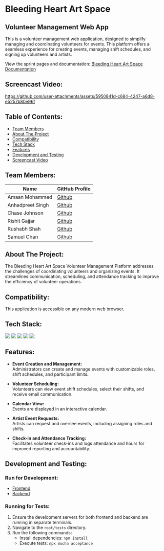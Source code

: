 # Bleeding Heart Art Space  
## Volunteer Management Web App  

This is a volunteer management web application, designed to simplify managing and coordinating volunteers for events. This platform offers a seamless experience for creating events, managing shift schedules, and signing up volunteers and artists.

View the sprint pages and documentation: [Bleeding Heart Art Space Documentation](https://ualberta-cmput401.github.io/f24project-Bleeding-Heart-Art-Space/)

## Screencast Video:

https://github.com/user-attachments/assets/5950841d-c684-4247-a6d8-e5257b80e96f


## Table of Contents:  
- [Team Members](#team-members)  
- [About The Project](#about-the-project)  
- [Compatibility](#compatibility)  
- [Tech Stack](#tech-stack)  
- [Features](#features)  
- [Development and Testing](#development-and-testing)
- [Screencast Video](#screencast-video)

## Team Members:  

| Name | GitHub Profile |
| ------------- | ------------- |
| Amaan Mohammed | [Github](https://github.com/amn-xyz) |
| Anhadpreet Singh | [Github](https://github.com/Anhad928) |
| Chase Johnson | [Github](https://github.com/chasejohnson626) |
| Rishit Gajjar | [Github](https://github.com/RJ-Gajjar) |
| Rushabh Shah | [Github](https://github.com/rushabhshah02) |
| Samuel Chan | [Github](https://github.com/monkey567567) |

## About The Project:  
The Bleeding Heart Art Space Volunteer Management Platform addresses the challenges of coordinating volunteers and organizing events. It streamlines communication, scheduling, and attendance tracking to improve the efficiency of volunteer operations.  

## Compatibility:  
This application is accessible on any modern web browser.  

## Tech Stack:  

<img src="https://img.shields.io/badge/React-%2320232a.svg?style=for-the-badge&logo=react&logoColor=%2361DAFB"/> <img src="https://img.shields.io/badge/Node.js-339933?style=for-the-badge&logo=nodedotjs&logoColor=white"/>
<img src="https://img.shields.io/badge/TypeScript-3178C6?style=for-the-badge&logo=typescript&logoColor=white"/> <img src="https://img.shields.io/badge/PostgreSQL-4169E1?style=for-the-badge&logo=postgresql&logoColor=white"/>
<img src="https://img.shields.io/badge/Firebase-FFCA28?style=for-the-badge&logo=firebase&logoColor=black"/>  

## Features:  
- **Event Creation and Management:**  
  Administrators can create and manage events with customizable roles, shift schedules, and participant limits.  

- **Volunteer Scheduling:**  
  Volunteers can view event shift schedules, select their shifts, and receive email communication.  

- **Calendar View:**  
  Events are displayed in an interactive calendar.  

- **Artist Event Requests:**  
  Artists can request and oversee events, including assigning roles and shifts.  

- **Check-in and Attendance Tracking:**  
  Facilitates volunteer check-ins and logs attendance and hours for improved reporting and accountability.  

## Development and Testing:  

### Run for Development:  
- [Frontend](frontend/README.md)
- [Backend](backend/README.md)  

### Running for Tests:  
1. Ensure the development servers for both frontend and backend are running in separate terminals.  
2. Navigate to the `root/tests` directory.  
3. Run the following commands:  
   - Install dependencies: `npm install`  
   - Execute tests: `npx mocha acceptance`
